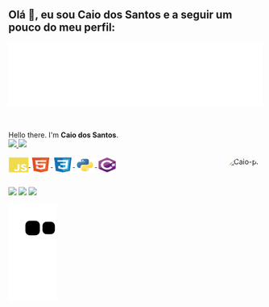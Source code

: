 ## Olá 👋, eu sou Caio dos Santos e a seguir um pouco do meu perfil:

<p align="center">
<img src="header.svg" />
</p>

&nbsp;

<div class="wrapper">
            <div class="typing-demo">
              Hello there. I'm <b>Caio dos Santos</b>.
            </div>          
        </div>

<div align="top">
  <a href="https://github.com/CaioodosSantos">
  <img height="150em" src="https://github-readme-stats.vercel.app/api?username=CaioodosSantos&show_icons=true&theme=merko&include_all_commits=true&count_private=true"/>
<img height="150em" src="https://github-readme-stats.vercel.app/api/top-langs/?username=CaioodosSantos&layout=compact&langs_count=7&theme=merko"/>
</div>
  
 <div style="display: inline_block"><br>
  <img align="center" alt="Caio-Js" height="30" width="40" src="https://raw.githubusercontent.com/devicons/devicon/master/icons/javascript/javascript-plain.svg">
  <img align="center" alt="Caio-HTML" height="30" width="40" src="https://raw.githubusercontent.com/devicons/devicon/master/icons/html5/html5-original.svg">
  <img align="center" alt="Caio-CSS" height="30" width="40"
src="https://raw.githubusercontent.com/devicons/devicon/master/icons/css3/css3-original.svg">
  <img align="center" alt="Caio-Python" height="30" width="40"
src="https://raw.githubusercontent.com/devicons/devicon/master/icons/python/python-original.svg">
  <img align="center" alt="Caio-Csharp" height="30" width="40" src="https://raw.githubusercontent.com/devicons/devicon/master/icons/csharp/csharp-original.svg">
  <img align="right" alt="Caio-pic" height="170" style="border-radius:50px;" src="https://d1iczm3wxxz9zd.cloudfront.net/6552d782-6354-4afb-a7f3-b7484a14578f/000000-0000000002/25770767981370036975688956241219185033477121758362037418514079106812261452087/ITEM_PREVIEW1.png">
</div>
  
  ##
  
<div>     
  <a href = "mailto:ccaio.456@gmail.com.com"><img src="https://img.shields.io/badge/-Gmail-%23333?style=for-the-badge&logo=gmail&logoColor=white" target="_blank"></a>
  <a href = "https://www.linkedin.com/in/caio-dos-santos-rodrigues-055060200/" target="_blank"><img src="https://img.shields.io/badge/-LinkedIn-%230077B5?style=for-the-badge&logo=linkedin&logoColor=white" target="_blank"></a>
   <a href = "https://mintable.app/art/item/NFT-Bored-Ape-Student-NFT-Bored-Ape-Student-is-a-collection-of-exclusive-visual-arts/ftwtM15Vk4_rcyG"  target="_blank"><img src="https://img.shields.io/badge/Bitcoin-000000?style=for-the-badge&logo=bitcoin&logoColor=white" target="_blank"></a>
  
   ![Snake animation](https://github.com/CaioodosSantos/CaioodosSantos/blob/output/github-contribution-grid-snake.svg)
  
</div>


